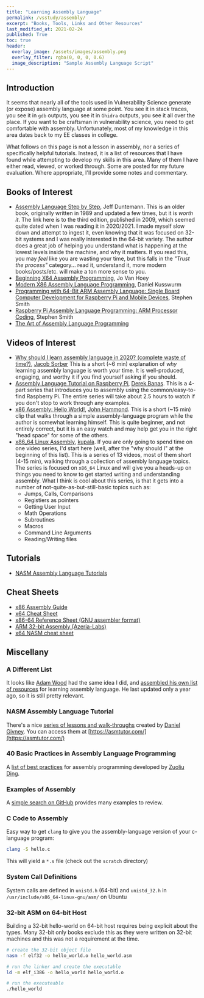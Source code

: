 ```yaml
---
title: "Learning Assembly Language"
permalink: /vsstudy/assembly/
excerpt: "Books, Tools, Links and Other Resources"
last_modified_at: 2021-02-24
published: True
toc: true
header:
  overlay_image: /assets/images/assembly.png
  overlay_filter: rgba(0, 0, 0, 0.6)
  image_description: "Sample Assembly Language Script"
---
```

## Introduction

It seems that nearly all of the tools used in Vulnerability Science generate (or expose) assembly language at some point. You see it in stack traces, you see it in `gdb` outputs, you see it in `Ghidra` outputs, you see it all over the place. If you want to be craftsman in vulnerability science, you need to get comfortable with assembly. Unfortunately, most of my knowledge in this area dates back to my EE classes in college.

What follows on this page is not a lesson in assembly, nor a series of specifically helpful tutorials. Instead, it is a list of resources that I have found while attempting to develop my skills in this area. Many of them I have either read, viewed, or worked through. Some are posted for my future evaluation. Where appropriate, I'll provide some notes and commentary.

## Books of Interest

* [Assembly Language Step by Step](https://amzn.to/3946Wpi), Jeff Duntemann. This is an older book, originally written in 1989 and updated a few times, but it is *worth it*. The link here is to the third edition, published in 2009, which seemed quite dated when I was reading it in 2020/2021. I made myself slow down and attempt to ingest it, even knowing that it was focused on 32-bit systems and I was really interested in the 64-bit variety. The author does a great job of helping you understand what is happening at the lowest levels inside the machine, and why it matters. If you read this, you may _feel_ like you are wasting your time, but this falls in the _"Trust the process"_ category... read it, understand it, more modern books/posts/etc. will make a ton more sense to you.
* [Beginning X64 Assembly Programming](https://amzn.to/2X9lwGz), Jo Van Hoey
* [Modern X86 Assembly Language Programming](https://amzn.to/3rUmNj2), Daniel Kusswurm
* [Programming with 64-Bit ARM Assembly Language: Single Board Computer Development for Raspberry Pi and Mobile Devices](https://amzn.to/3hFrPez), Stephen Smith
* [Raspberry Pi Assembly Language Programming: ARM Processor Coding](https://amzn.to/38YNj1X), Stephen Smith
* [The Art of Assembly Language Programming](https://www.plantation-productions.com/Webster/www.artofasm.com/Linux/index.html)

## Videos of Interest

* [Why should I learn assembly language in 2020? (complete waste of time?)](https://www.youtube.com/watch?v=iYRl50gtprA), [Jacob Sorber](https://www.youtube.com/channel/UCwd5VFu4KoJNjkWJZMFJGHQ) This is a short (~6 min) explanation of *why* learning assembly language is worth your time. It is well-produced, engaging, and worthy it if you find yourself asking if you should.
* [Assembly Language Tutorial on Raspberry Pi](https://www.youtube.com/watch?v=ViNnfoE56V8&list=PLGLfVvz_LVvQu9IwUcpn8KOZsOvoHx8sU), [Derek Banas](https://www.youtube.com/channel/UCwRXb5dUK4cvsHbx-rGzSgw). This is a 4-part series that introduces you to assembly using the common/easy-to-find Raspberry Pi. The entire series will take about 2.5 hours to watch if you don't stop to work through any examples.
* [x86 Assembly: Hello World!](https://www.youtube.com/watch?v=HgEGAaYdABA), [John Hammond](https://www.youtube.com/channel/UCVeW9qkBjo3zosnqUbG7CFw). This is a short (~15 min) clip that walks through a simple assembly-language program while the author is somewhat learning himself. This is quite beginner, and not entirely correct, but it is an easy watch and may help get you in the right "head space" for some of the others.
* [x86_64 Linux Assembly](https://www.youtube.com/playlist?list=PLetF-YjXm-sCH6FrTz4AQhfH6INDQvQSn), [kupala](https://www.youtube.com/user/khoraski). If you are only going to spend time on one video series, I'd start here (well, after the "why should I" at the beginning of this list). This is a series of 13 videos, most of them short (4-15 min), walking through a collection of assembly language topics. The series is focused on `x86_64` Linux and will give you a heads-up on things you need to know to get started writing and understanding assembly. What I think is cool about this series, is that it gets into a number of not-quite-as-but-still-basic topics such as:
   * Jumps, Calls, Comparisons
   * Registiers as pointers
   * Getting User Input
   * Math Operations
   * Subroutines
   * Macros
   * Command Line Arguments
   * Reading/Writing files

## Tutorials

* [NASM Assembly Language Tutorials](https://asmtutor.com/)


## Cheat Sheets 

* [x86 Assembly Guide](https://www.cs.virginia.edu/~evans/cs216/guides/x86.html)
* [x64 Cheat Sheet](https://www.cs.tufts.edu/comp/40/docs/x64_cheatsheet.pdf)
* [x86-64 Reference Sheet (GNU assembler format)](http://www.cs.cmu.edu/afs/cs/academic/class/15213-s20/www/recitations/x86-cheat-sheet.pdf)
* [ARM 32-bit Assembly (Azeria-Labs)](https://azeria-labs.com/downloads/cheatsheetv1.3-1920x1080.png)
* [x64 NASM cheat sheet](https://gist.github.com/justinian/385c70347db8aca7ba93e87db90fc9a6)


## Miscellany

### A Different List

It looks like [Adam Wood](https://www.whoishostingthis.com/authors/adam-michael-wood/) had the same idea I did, and [assembled his own list of resources](https://www.whoishostingthis.com/resources/assembly-language/) for learning assembly language. He last updated only a year ago, so it is still pretty relevant. 

### NASM Assembly Language Tutorial

There's a nice [series of lessons and walk-throughs](https://asmtutor.com/) created by [Daniel Givney](https://danielgivney.com/). You can access them at [https://asmtutor.com/](https://asmtutor.com/)

### 40 Basic Practices in Assembly Language Programming

A [list of best practices](https://www.codeproject.com/Articles/1116188/40-Basic-Practices-in-Assembly-Language-Programmin) for assembly programming developed by [Zuoliu Ding](https://www.codeproject.com/Members/Zuoliu-Ding).

### Examples of Assembly

A [simple search on GitHub](https://github.com/search?q=assembly+language) provides many examples to review.

### C Code to Assembly

Easy way to get `clang` to give you the assembly-language version of your c-language program:

```bash
clang -S hello.c
```

This will yield a `*.s` file (check out the `scratch` directory)


### System Call Definitions

System calls are defined in `unistd.h` (64-bit) and `unistd_32.h` in `/usr/include/x86_64-linux-gnu/asm/` on Ubuntu


### 32-bit ASM on 64-bit Host

Building a 32-bit hello-world on 64-bit host requires being explicit about the types. Many 32-bit only books exclude this as they were written on 32-bit machines and this was not a requirement at the time.

```bash
# create the 32-bit object file
nasm -f elf32 -o hello_world.o hello_world.asm

# run the linker and create the executable
ld -m elf_i386 -o hello_world hello_world.o

# run the executeable
./hello_world
```